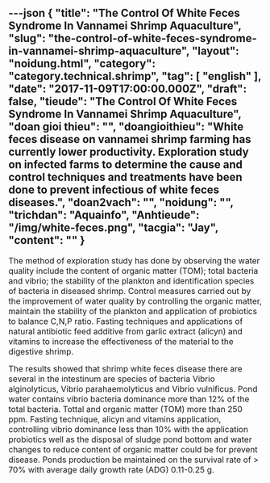 ---json
{
    "title": "The Control Of White Feces Syndrome In Vannamei Shrimp Aquaculture",
    "slug": "the-control-of-white-feces-syndrome-in-vannamei-shrimp-aquaculture",
    "layout": "noidung.html",
    "category": "category.technical.shrimp",
    "tag": [
        "english"
    ],
    "date": "2017-11-09T17:00:00.000Z",
    "draft": false,
    "tieude": "The Control Of White Feces Syndrome In Vannamei Shrimp Aquaculture",
    "doan gioi thieu": "",
    "doangioithieu": "White feces disease on vannamei shrimp farming has currently lower productivity. Exploration study on infected farms to determine the cause and control techniques and treatments have been done to prevent infectious of white feces diseases.",
    "doan2vach": "",
    "noidung": "",
    "trichdan": "Aquainfo",
    "Anhtieude": "/img/white-feces.png",
    "tacgia": "Jay",
    "__content__": ""
}
---
<p><span style="font-size:16px">The method of exploration study has done by observing the water quality include the content of organic matter (TOM); total bacteria and vibrio; the stability of the plankton and identification species of bacteria in diseased shrimp. Control measures carried out by the improvement of water quality by controlling the organic matter, maintain the stability of the plankton and application of probiotics to balance C,N,P ratio. Fasting techniques and applications of natural antibiotic feed additive from garlic extract (alicyn) and vitamins to increase the effectiveness of the material to the digestive shrimp.</span></p>

<p><span style="font-size:16px">The results showed that shrimp white feces disease there are several in the intestinum are species of bacteria Vibrio alginolyticus, Vibrio parahaemolyticus and Vibrio vulnificus. Pond water contains vibrio bacteria dominance more than 12% of the total bacteria. Tottal and organic matter (TOM) more than 250 ppm. Fasting technique, alicyn and vitamins application, controlling vibrio dominance less than 10% with the application probiotics well as the disposal of sludge pond bottom and water changes to reduce content of organic matter could be for prevent disease. Ponds production be maintained on the survival rate of &gt; 70% with average daily growth rate (ADG) 0.11-0.25 g.</span></p>
